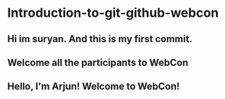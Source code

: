 # Introduction-to-git-github-webcon


## Hi im suryan. And this is my first commit. 

## Welcome all the participants to WebCon

## Hello, I'm Arjun! Welcome to WebCon!